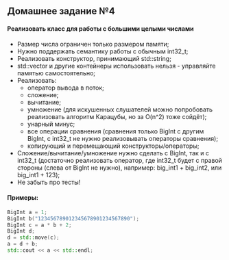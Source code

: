 ## Домашнее задание №4
#### Реализовать класс для работы с большими целыми числами
- Размер числа ограничен только размером памяти;
- Нужно поддержать семантику работы с обычным int32\_t;
- Реализовать конструктор, принимающий std::string;
- std::vector и другие контейнеры использовать нельзя - управляйте памятью самостоятельно;
- Реализовать:
    - оператор вывода в поток;
    - сложение;
    - вычитание;
    - умножение (для искушенных слушателей можно попробовать реализовать алгоритм Карацубы, но за O(n^2) тоже сойдёт);
    - унарный минус;
    - все операции сравнения (сравнения только BigInt с другим BigInt, с int32\_t не нужно реализовывать операторы сравнения);
    - копирующий и перемещающий конструкторы/операторы;
- Сложение/вычитание/умножение нужно сделать c BigInt, так и с int32\_t (достаточно реализовать оператор, где int32\_t будет с правой стороны (слева от BigInt не нужно), например: big\_int1 + big\_int2, или big\_int1 + 123);
- Не забыть про тесты!

#### Примеры:
```c++
BigInt a = 1;
BigInt b("123456789012345678901234567890");
BigInt c = a * b + 2;
BigInt d;
d = std::move(c);
a = d + b;
std::cout << a << std::endl;
```
